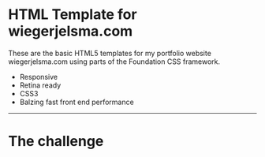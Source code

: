 # HTML Template for wiegerjelsma.com

These are the basic HTML5 templates for my portfolio website wiegerjelsma.com using parts of the Foundation CSS framework.

- Responsive
- Retina ready
- CSS3
- Balzing fast front end performance

---

# The challenge


